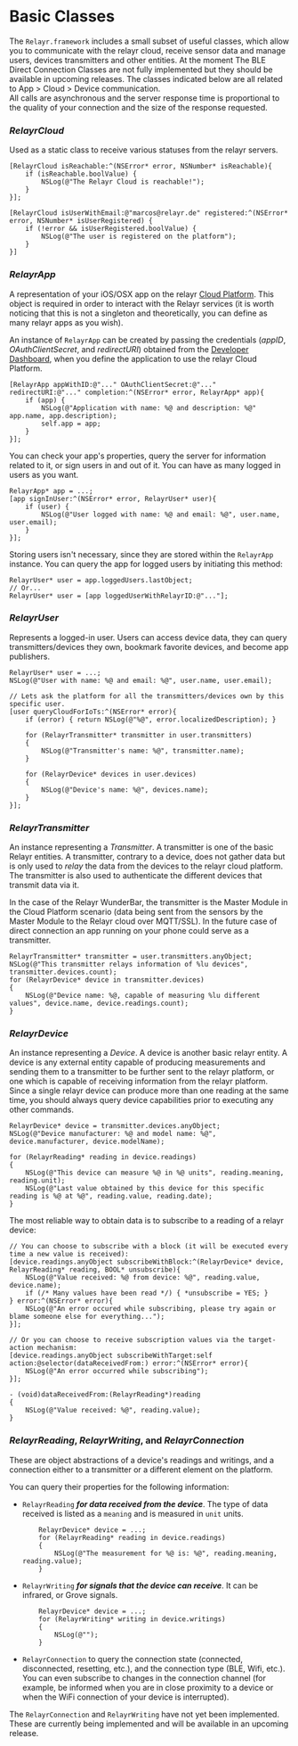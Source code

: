 # Basic Classes

The `Relayr.framework` includes a small subset of useful classes, which allow you to communicate with the relayr cloud, receive sensor data and manage users, devices transmitters and other entities. At the moment The BLE Direct Connection Classes are not fully implemented but they should be available in upcoming releases. The classes indicated below are all related to App > Cloud > Device communication.  
All calls are asynchronous and the server response time is proportional to the quality of your connection and the size of the response requested.


### *RelayrCloud*

Used as a static class to receive various statuses from the relayr servers.


	[RelayrCloud isReachable:^(NSError* error, NSNumber* isReachable){
	    if (isReachable.boolValue) {
	        NSLog(@"The Relayr Cloud is reachable!");
	    }
	}];
	
	[RelayrCloud isUserWithEmail:@"marcos@relayr.de" registered:^(NSError* error, NSNumber* isUserRegistered) {
	    if (!error && isUserRegistered.boolValue) {
	        NSLog(@"The user is registered on the platform");
	    }
	}]


### *RelayrApp*

A representation of your iOS/OSX app on the relayr [Cloud Platform](https://developer.relayr.io/documents/Welcome/Platform). This object is required in order to interact with the Relayr services (it is worth noticing that this is not a singleton and theoretically, you can define as many relayr apps as you wish).

An instance of `RelayrApp` can be created by passing the credentials (*appID*, *OAuthClientSecret*, and *redirectURI*) obtained from the [Developer Dashboard](https://developer.relayr.io/dashboard/apps/myApps), when you define the application to use the relayr Cloud Platform.

	
	[RelayrApp appWithID:@"..." OAuthClientSecret:@"..." redirectURI:@"..." completion:^(NSError* error, RelayrApp* app){
	    if (app) {
	        NSLog(@"Application with name: %@ and description: %@" app.name, app.description);
	        self.app = app;
	    }
	}];


You can check your app's properties, query the server for information related to it, or sign users in and out of it. You can have as many logged in users as you want.


	RelayrApp* app = ...;
	[app signInUser:^(NSError* error, RelayrUser* user){
	    if (user) {
	        NSLog(@"User logged with name: %@ and email: %@", user.name, user.email);
	    }
	}];


Storing users isn't necessary, since they are stored within the `RelayrApp` instance. You can query the app for logged users by initiating this method:


	RelayrUser* user = app.loggedUsers.lastObject;
	// Or...
	RelayrUser* user = [app loggedUserWithRelayrID:@"..."];


### *RelayrUser*

Represents a logged-in user. Users can access device data, they can query transmitters/devices they own, bookmark favorite devices, and become app publishers.


	RelayrUser* user = ...;
	NSLog(@"User with name: %@ and email: %@", user.name, user.email);

	// Lets ask the platform for all the transmitters/devices own by this specific user.
	[user queryCloudForIoTs:^(NSError* error){
	    if (error) { return NSLog(@"%@", error.localizedDescription); }
	
	    for (RelayrTransmitter* transmitter in user.transmitters)
	    {
	        NSLog(@"Transmitter's name: %@", transmitter.name);
	    }
	
	    for (RelayrDevice* devices in user.devices)
	    {
	        NSLog(@"Device's name: %@", devices.name);
	    }
	}];


### *RelayrTransmitter*

An instance representing a *Transmitter*. A transmitter is one of the basic Relayr entities. A transmitter, contrary to a device, does not gather data but is only used to *relay* the data from the devices to the relayr cloud platform. The transmitter is also used to authenticate the different devices that transmit data via it.

In the case of the Relayr WunderBar, the transmitter is the Master Module in the Cloud Platform scenario (data being sent from the sensors by the Master Module to the Relayr cloud over MQTT/SSL). In the future case of direct connection an app running on your phone could serve as a transmitter.


	RelayrTransmitter* transmitter = user.transmitters.anyObject;
	NSLog(@"This transmitter relays information of %lu devices", transmitter.devices.count);
	for (RelayrDevice* device in transmitter.devices)
	{
	    NSLog(@"Device name: %@, capable of measuring %lu different values", device.name, device.readings.count);
	}


### *RelayrDevice*

An instance representing a *Device*. A device is another basic relayr entity. A device is any external entity capable of producing measurements and sending them to a transmitter to be further sent to the relayr platform, or one which is capable of receiving information from the relayr platform.
Since a single relayr device can produce more than one reading at the same time, you should always query device capabilities prior to executing any other commands.


	RelayrDevice* device = transmitter.devices.anyObject;
	NSLog(@"Device manufacturer: %@ and model name: %@", device.manufacturer, device.modelName);
	
	for (RelayrReading* reading in device.readings)
	{
	    NSLog(@"This device can measure %@ in %@ units", reading.meaning, reading.unit);
	    NSLog(@"Last value obtained by this device for this specific reading is %@ at %@", reading.value, reading.date);
	}


The most reliable way to obtain data is to subscribe to a reading of a relayr device:


	// You can choose to subscribe with a block (it will be executed every time a new value is received):
	[device.readings.anyObject subscribeWithBlock:^(RelayrDevice* device, RelayrReading* reading, BOOL* unsubscribe){
	    NSLog(@"Value received: %@ from device: %@", reading.value, device.name);
	    if (/* Many values have been read */) { *unsubscribe = YES; }
	} error:^(NSError* error){
	    NSLog(@"An error occured while subscribing, please try again or blame someone else for everything...");
	}];
	
	// Or you can choose to receive subscription values via the target-action mechanism:
	[device.readings.anyObject subscribeWithTarget:self action:@selector(dataReceivedFrom:) error:^(NSError* error){
	    NSLog(@"An error occurred while subscribing");
	}];
	
	- (void)dataReceivedFrom:(RelayrReading*)reading
	{
	    NSLog(@"Value received: %@", reading.value);
	}


### *RelayrReading*, *RelayrWriting*, and *RelayrConnection*

These are object abstractions of a device's readings and writings, and a connection either to a transmitter or a different element on the platform.

You can query their properties for the following information:

* `RelayrReading` ***for data received from the device***. The type of data received is listed as a `meaning` and is measured in `unit` units.

	
		  RelayrDevice* device = ...;
		  for (RelayrReading* reading in device.readings)
		  {
		      NSLog(@"The measurement for %@ is: %@", reading.meaning, reading.value);
		  }
	  

* `RelayrWriting` ***for signals that the device can receive***. It can be infrared, or Grove signals.

		  RelayrDevice* device = ...;
		  for (RelayrWriting* writing in device.writings)
		  {
		      NSLog(@"");
		  }
  

* `RelayrConnection` to query the connection state (connected, disconnected, resetting, etc.), and the connection type (BLE, Wifi, etc.). You can even subscribe to changes in the connection channel (for example, be informed when you are in close proximity to a device or when the WiFi connection of your device is interrupted).

The `RelayrConnection` and `RelayrWriting` have not yet been implemented. These are currently being implemented and will be available in an upcoming release.
